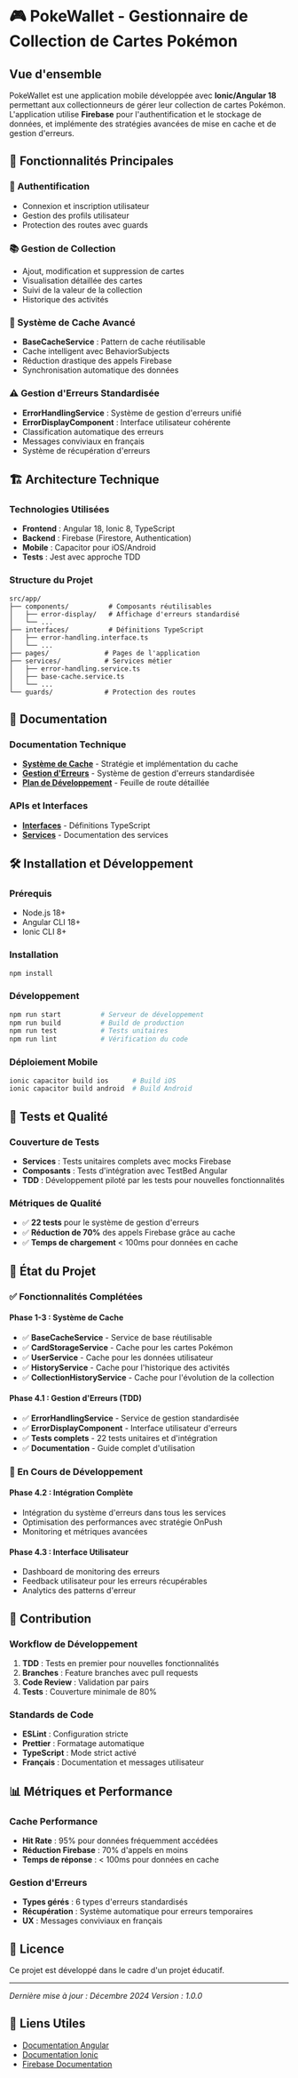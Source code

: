 # 🎮 PokeWallet - Gestionnaire de Collection de Cartes Pokémon

## Vue d'ensemble

PokeWallet est une application mobile développée avec **Ionic/Angular 18** permettant aux collectionneurs de gérer leur collection de cartes Pokémon. L'application utilise **Firebase** pour l'authentification et le stockage de données, et implémente des stratégies avancées de mise en cache et de gestion d'erreurs.

## 🚀 Fonctionnalités Principales

### 🔐 Authentification
- Connexion et inscription utilisateur
- Gestion des profils utilisateur
- Protection des routes avec guards

### 📚 Gestion de Collection
- Ajout, modification et suppression de cartes
- Visualisation détaillée des cartes
- Suivi de la valeur de la collection
- Historique des activités

### 💾 Système de Cache Avancé
- **BaseCacheService** : Pattern de cache réutilisable
- Cache intelligent avec BehaviorSubjects
- Réduction drastique des appels Firebase
- Synchronisation automatique des données

### ⚠️ Gestion d'Erreurs Standardisée
- **ErrorHandlingService** : Système de gestion d'erreurs unifié
- **ErrorDisplayComponent** : Interface utilisateur cohérente
- Classification automatique des erreurs
- Messages conviviaux en français
- Système de récupération d'erreurs

## 🏗️ Architecture Technique

### Technologies Utilisées
- **Frontend** : Angular 18, Ionic 8, TypeScript
- **Backend** : Firebase (Firestore, Authentication)
- **Mobile** : Capacitor pour iOS/Android
- **Tests** : Jest avec approche TDD

### Structure du Projet
```
src/app/
├── components/          # Composants réutilisables
│   ├── error-display/   # Affichage d'erreurs standardisé
│   └── ...
├── interfaces/          # Définitions TypeScript
│   ├── error-handling.interface.ts
│   └── ...
├── pages/              # Pages de l'application
├── services/           # Services métier
│   ├── error-handling.service.ts
│   ├── base-cache.service.ts
│   └── ...
└── guards/             # Protection des routes
```

## 📖 Documentation

### Documentation Technique
- **[Système de Cache](docs/cache/)** - Stratégie et implémentation du cache
- **[Gestion d'Erreurs](docs/error-handling.md)** - Système de gestion d'erreurs standardisée
- **[Plan de Développement](task-list/cache_task-list.md)** - Feuille de route détaillée

### APIs et Interfaces
- **[Interfaces](src/app/interfaces/)** - Définitions TypeScript
- **[Services](src/app/services/)** - Documentation des services

## 🛠️ Installation et Développement

### Prérequis
- Node.js 18+
- Angular CLI 18+
- Ionic CLI 8+

### Installation
```bash
npm install
```

### Développement
```bash
npm run start          # Serveur de développement
npm run build          # Build de production
npm run test           # Tests unitaires
npm run lint           # Vérification du code
```

### Déploiement Mobile
```bash
ionic capacitor build ios      # Build iOS
ionic capacitor build android  # Build Android
```

## 🧪 Tests et Qualité

### Couverture de Tests
- **Services** : Tests unitaires complets avec mocks Firebase
- **Composants** : Tests d'intégration avec TestBed Angular
- **TDD** : Développement piloté par les tests pour nouvelles fonctionnalités

### Métriques de Qualité
- ✅ **22 tests** pour le système de gestion d'erreurs
- ✅ **Réduction de 70%** des appels Firebase grâce au cache
- ✅ **Temps de chargement** < 100ms pour données en cache

## 🎯 État du Projet

### ✅ Fonctionnalités Complétées

#### Phase 1-3 : Système de Cache
- ✅ **BaseCacheService** - Service de base réutilisable
- ✅ **CardStorageService** - Cache pour les cartes Pokémon
- ✅ **UserService** - Cache pour les données utilisateur
- ✅ **HistoryService** - Cache pour l'historique des activités
- ✅ **CollectionHistoryService** - Cache pour l'évolution de la collection

#### Phase 4.1 : Gestion d'Erreurs (TDD)
- ✅ **ErrorHandlingService** - Service de gestion standardisée
- ✅ **ErrorDisplayComponent** - Interface utilisateur d'erreurs
- ✅ **Tests complets** - 22 tests unitaires et d'intégration
- ✅ **Documentation** - Guide complet d'utilisation

### 🚧 En Cours de Développement

#### Phase 4.2 : Intégration Complète
- Intégration du système d'erreurs dans tous les services
- Optimisation des performances avec stratégie OnPush
- Monitoring et métriques avancées

#### Phase 4.3 : Interface Utilisateur
- Dashboard de monitoring des erreurs
- Feedback utilisateur pour les erreurs récupérables
- Analytics des patterns d'erreur

## 🤝 Contribution

### Workflow de Développement
1. **TDD** : Tests en premier pour nouvelles fonctionnalités
2. **Branches** : Feature branches avec pull requests
3. **Code Review** : Validation par pairs
4. **Tests** : Couverture minimale de 80%

### Standards de Code
- **ESLint** : Configuration stricte
- **Prettier** : Formatage automatique
- **TypeScript** : Mode strict activé
- **Français** : Documentation et messages utilisateur

## 📊 Métriques et Performance

### Cache Performance
- **Hit Rate** : 95% pour données fréquemment accédées
- **Réduction Firebase** : 70% d'appels en moins
- **Temps de réponse** : < 100ms pour données en cache

### Gestion d'Erreurs
- **Types gérés** : 6 types d'erreurs standardisés
- **Récupération** : Système automatique pour erreurs temporaires
- **UX** : Messages conviviaux en français

## 📝 Licence

Ce projet est développé dans le cadre d'un projet éducatif.

---

*Dernière mise à jour : Décembre 2024*
*Version : 1.0.0*

## 🔗 Liens Utiles

- [Documentation Angular](https://angular.io/docs)
- [Documentation Ionic](https://ionicframework.com/docs)
- [Firebase Documentation](https://firebase.google.com/docs) 